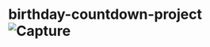 # birthday-countdown-project![Capture](https://user-images.githubusercontent.com/123875147/223116020-2f360b97-e297-4962-b850-b51548581ff5.PNG)
